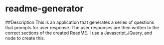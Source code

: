# readme-generator

##Description 
This is an application that generates a series of questions that prompts for user response. The user responses are then written to the correct sections of the created ReadME. I use a Javascript,JQuery, and node to create this.

